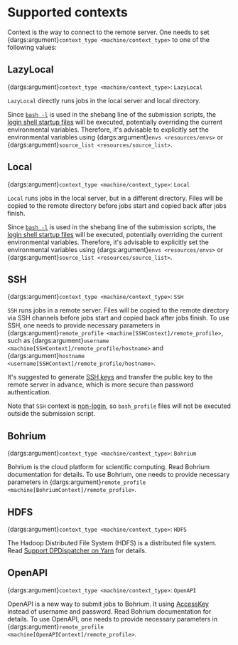 # Supported contexts

Context is the way to connect to the remote server.
One needs to set {dargs:argument}`context_type <machine/context_type>` to one of the following values:

## LazyLocal

{dargs:argument}`context_type <machine/context_type>`: `LazyLocal`

`LazyLocal` directly runs jobs in the local server and local directory.

Since [`bash -l`](https://www.gnu.org/software/bash/manual/bash.html#Invoking-Bash) is used in the shebang line of the submission scripts, the [login shell startup files](https://www.gnu.org/software/bash/manual/bash.html#Invoking-Bash) will be executed, potentially overriding the current environmental variables. Therefore, it's advisable to explicitly set the environmental variables using {dargs:argument}`envs <resources/envs>` or {dargs:argument}`source_list <resources/source_list>`.

## Local

{dargs:argument}`context_type <machine/context_type>`: `Local`

`Local` runs jobs in the local server, but in a different directory.
Files will be copied to the remote directory before jobs start and copied back after jobs finish.

Since [`bash -l`](https://www.gnu.org/software/bash/manual/bash.html#Invoking-Bash) is used in the shebang line of the submission scripts, the [login shell startup files](https://www.gnu.org/software/bash/manual/bash.html#Invoking-Bash) will be executed, potentially overriding the current environmental variables. Therefore, it's advisable to explicitly set the environmental variables using {dargs:argument}`envs <resources/envs>` or {dargs:argument}`source_list <resources/source_list>`.

## SSH

{dargs:argument}`context_type <machine/context_type>`: `SSH`

`SSH` runs jobs in a remote server.
Files will be copied to the remote directory via SSH channels before jobs start and copied back after jobs finish.
To use SSH, one needs to provide necessary parameters in {dargs:argument}`remote_profile <machine[SSHContext]/remote_profile>`, such as {dargs:argument}`username <machine[SSHContext]/remote_profile/hostname>` and {dargs:argument}`hostname <username[SSHContext]/remote_profile/hostname>`.

It's suggested to generate [SSH keys](https://help.ubuntu.com/community/SSH/OpenSSH/Keys) and transfer the public key to the remote server in advance, which is more secure than password authentication.

Note that `SSH` context is [non-login](https://www.gnu.org/software/bash/manual/html_node/Bash-Startup-Files.html), so `bash_profile` files will not be executed outside the submission script.

## Bohrium

{dargs:argument}`context_type <machine/context_type>`: `Bohrium`

Bohrium is the cloud platform for scientific computing.
Read Bohrium documentation for details.
To use Bohrium, one needs to provide necessary parameters in {dargs:argument}`remote_profile <machine[BohriumContext]/remote_profile>`.

## HDFS

{dargs:argument}`context_type <machine/context_type>`: `HDFS`

The Hadoop Distributed File System (HDFS) is a distributed file system.
Read [Support DPDispatcher on Yarn](dpdispatcher_on_yarn.md) for details.

## OpenAPI

{dargs:argument}`context_type <machine/context_type>`: `OpenAPI`

OpenAPI is a new way to submit jobs to Bohrium. It using [AccessKey](https://bohrium.dp.tech/personal/setting) instead of username and password. Read Bohrium documentation for details.
To use OpenAPI, one needs to provide necessary parameters in {dargs:argument}`remote_profile <machine[OpenAPIContext]/remote_profile>`.
